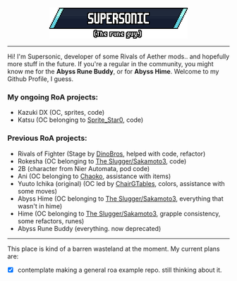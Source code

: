 <p align="center"> 
    <img src="https://raw.githubusercontent.com/SupersonicNK/SupersonicNK/master/img/readmeheader.png"></img>
</p>

---
Hi! I'm Supersonic, developer of some Rivals of Aether mods.. and hopefully more stuff in the future. If you're a regular in the community, you might know me for the **Abyss Rune Buddy**, or for **Abyss Hime**. Welcome to my Github Profile, I guess.


### My ongoing RoA projects:

- Kazuki DX (OC, sprites, code)
- Katsu (OC belonging to [Sprite_Star0](https://twitter.com/Sprite_Star0), code)

### Previous RoA projects:

- Rivals of Fighter (Stage by [DinoBros](https://twitter.com/DinoBros_), helped with code, refactor)
- Rokesha (OC belonging to [The Slugger/Sakamoto3](https://twitter.com/rau_derek), code)
- 2B (character from Nier Automata, pod code)
- Ani (OC belonging to [Chaoko](https://twitter.com/CHAOKOCartoons), assistance with items)
- Yuuto Ichika (original) (OC led by [ChairGTables](https://twitter.com/ChairGTables), colors, assistance with some moves)
- Abyss Hime (OC belonging to [The Slugger/Sakamoto3](https://twitter.com/rau_derek), everything that wasn't in hime)
- Hime (OC belonging to [The Slugger/Sakamoto3](https://twitter.com/rau_derek), grapple consistency, some refactors, runes)
- Abyss Rune Buddy (everything. now deprecated)



---

This place is kind of a barren wasteland at the moment. My current plans are:
- [x] contemplate making a general roa example repo. still thinking about it.


<!--
**SupersonicNK/SupersonicNK** is a ✨ _special_ ✨ repository because its `README.md` (this file) appears on your GitHub profile.

Here are some ideas to get you started:

- 🔭 I’m currently working on ...
- 🌱 I’m currently learning ...
- 👯 I’m looking to collaborate on ...
- 🤔 I’m looking for help with ...
- 💬 Ask me about ...
- 📫 How to reach me: ...
- 😄 Pronouns: ...
- ⚡ Fun fact: ...
-->

